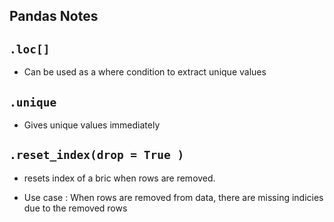 ## Pandas Notes





## `.loc[]`

- Can be used as a where condition to extract unique values

## `.unique`
- Gives unique values immediately

## `.reset_index(drop = True )`

- resets index of a bric when rows are removed.

- Use case : When rows are removed from data, there are missing indicies due to the removed rows
